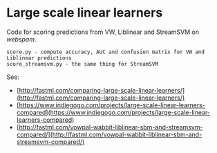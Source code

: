 Large scale linear learners
===========================

Code for scoring predictions from VW, Liblinear and StreamSVM on _webspam_.

	score.py - compute accuracy, AUC and confusion matrix for VW and Liblinear predictions
	score_streamsvm.py - the same thing for StreamSVM
	
See:
* [http://fastml.com/comparing-large-scale-linear-learners/](http://fastml.com/comparing-large-scale-linear-learners/) 
* [https://www.indiegogo.com/projects/large-scale-linear-learners-compared](https://www.indiegogo.com/projects/large-scale-linear-learners-compared)
* [http://fastml.com/vowpal-wabbit-liblinear-sbm-and-streamsvm-compared/](http://fastml.com/vowpal-wabbit-liblinear-sbm-and-streamsvm-compared/)


